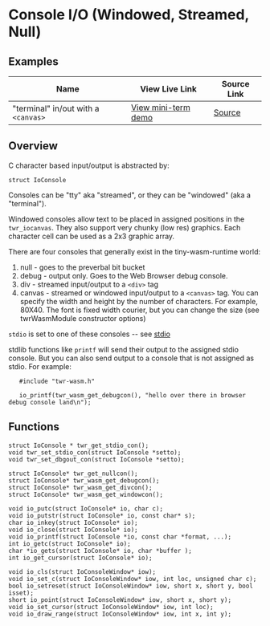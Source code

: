 
# Console I/O (Windowed, Streamed, Null)
## Examples

| Name | View Live Link | Source Link |
| --------- | ------------ | ----------- |
|"terminal" in/out with a `<canvas>`|[View mini-term demo](https://twiddlingbits.dev/examples/dist/stdio-canvas/index.html)|[Source](https://github.com/twiddlingbits/tiny-wasm-runtime/tree/main/examples/stdio-canvas)|


## Overview
C character based input/output is abstracted by:

~~~
struct IoConsole
~~~

Consoles can be "tty" aka "streamed", or they can be "windowed" (aka a "terminal").

Windowed consoles allow text to be placed in assigned positions in the `twr_iocanvas`.  They also support very chunky (low res) graphics.  Each character cell can be used as a 2x3 graphic array.  

There are four consoles that generally exist in the tiny-wasm-runtime world:
 1. null - goes to the preverbal bit bucket
 2. debug - output only.  Goes to the Web Browser debug console.
 3. div - streamed input/output to a `<div>` tag
 4. canvas - streamed or windowed input/output to a `<canvas>` tag.  You can specify the width and height by the number of characters.  For example, 80X40.  The font is fixed width courier, but you can change the size (see twrWasmModule constructor options)

`stdio` is set to one of these consoles -- see [stdio](stdio.md)

stdlib functions like `printf` will send their output to the assigned stdio console. But you can also send output to a console that is not assigned as stdio.  For example:

~~~
   #include "twr-wasm.h"

   io_printf(twr_wasm_get_debugcon(), "hello over there in browser debug console land\n");
~~~

## Functions
~~~
struct IoConsole * twr_get_stdio_con();
void twr_set_stdio_con(struct IoConsole *setto);
void twr_set_dbgout_con(struct IoConsole *setto);

struct IoConsole* twr_get_nullcon();
struct IoConsole* twr_wasm_get_debugcon();
struct IoConsole* twr_wasm_get_divcon();
struct IoConsole* twr_wasm_get_windowcon();

void io_putc(struct IoConsole* io, char c);
void io_putstr(struct IoConsole* io, const char* s);
char io_inkey(struct IoConsole* io);
void io_close(struct IoConsole* io);
void io_printf(struct IoConsole *io, const char *format, ...);
int io_getc(struct IoConsole* io);
char *io_gets(struct IoConsole* io, char *buffer );
int io_get_cursor(struct IoConsole* io);

void io_cls(struct IoConsoleWindow* iow);
void io_set_c(struct IoConsoleWindow* iow, int loc, unsigned char c);
bool io_setreset(struct IoConsoleWindow* iow, short x, short y, bool isset);
short io_point(struct IoConsoleWindow* iow, short x, short y);
void io_set_cursor(struct IoConsoleWindow* iow, int loc);
void io_draw_range(struct IoConsoleWindow* iow, int x, int y);
~~~
